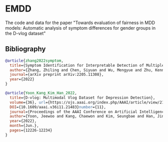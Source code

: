 # EMDD

The code and data for the paper "Towards evaluation of fairness in MDD models: Automatic analysis of symptom differences for gender groups in the D-vlog dataset"

## Bibliography

```bibtex
@article{zhang2022symptom,
  title={Symptom Identification for Interpretable Detection of Multiple Mental Disorders},
  author={Zhang, Zhiling and Chen, Siyuan and Wu, Mengyue and Zhu, Kenny Q},
  journal={arXiv preprint arXiv:2205.11308},
  year={2022}
}
```
```bibtex
@article{Yoon_Kang_Kim_Han_2022,
  title={D-vlog: Multimodal Vlog Dataset for Depression Detection},
  volume={36}, url={https://ojs.aaai.org/index.php/AAAI/article/view/21483},
  DOI={10.1609/aaai.v36i11.21483}number={11},
  journal={Proceedings of the AAAI Conference on Artificial Intelligence},
  author={Yoon, Jeewoo and Kang, Chaewon and Kim, Seungbae and Han, Jinyoung},
  year={2022},
  month={Jun.},
  pages={12226-12234}
}
```
